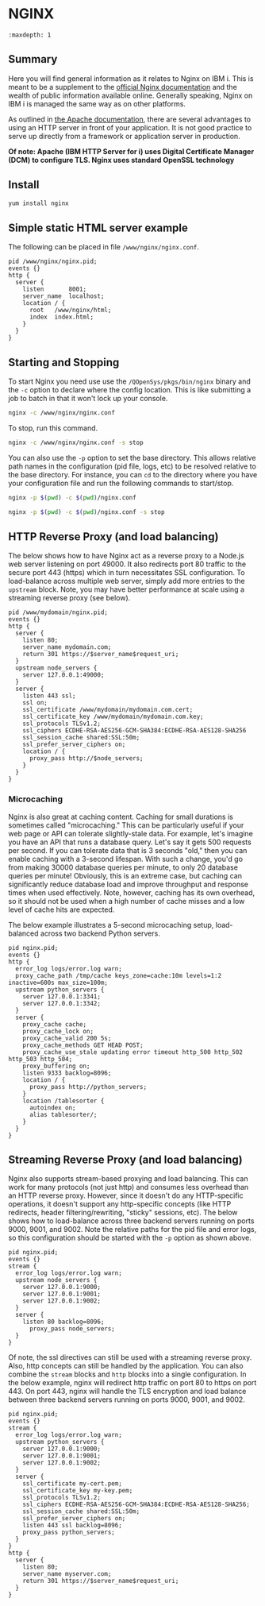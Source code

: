# NGINX

```{toctree}
:maxdepth: 1
```

## Summary

Here you will find general information as it relates to Nginx on IBM i.  This is
meant to be a supplement to the [official Nginx documentation](https://docs.nginx.com)
and the wealth of public information available online. Generally speaking, Nginx on IBM i
is managed the same way as on other platforms.

As outlined in [the Apache documentation](../apache/README.md), there are several advantages
to using an HTTP server in front of your application. It is not good practice to serve up
directly from a framework or application server in production.

**Of note: Apache (IBM HTTP Server for i) uses Digital Certificate Manager (DCM) to configure
TLS. Nginx uses standard OpenSSL technology**

## Install

```bash
yum install nginx
```

## Simple static HTML server example

The following can be placed in file `/www/nginx/nginx.conf`.

```nginx
pid /www/nginx/nginx.pid;
events {}
http {
  server {
    listen       8001;
    server_name  localhost;
    location / {
      root   /www/nginx/html;
      index  index.html;
    }
  }
}
```

## Starting and Stopping

To start Nginx you need use use the `/QOpenSys/pkgs/bin/nginx` binary and the
`-c` option to declare where the config location.  This is like submitting a job
to batch in that it won't lock up your console.

```bash
nginx -c /www/nginx/nginx.conf
```

To stop, run this command.

```bash
nginx -c /www/nginx/nginx.conf -s stop
```

You can also use the `-p` option to set the base directory. This allows relative
path names in the configuration (pid file, logs, etc) to be resolved relative to the
base directory. For instance, you can `cd` to the directory where you have your
configuration file and run the following commands to start/stop.
```bash
nginx -p $(pwd) -c $(pwd)/nginx.conf
```
```bash
nginx -p $(pwd) -c $(pwd)/nginx.conf -s stop
```


## HTTP Reverse Proxy (and load balancing)

The below shows how to have Nginx act as a reverse proxy to a Node.js web server
listening on port 49000.  It also redirects port 80 traffic to the secure port
443 (https) which in turn necessitates SSL configuration.
To load-balance across multiple web server, simply add more entries to the
`upstream` block. Note, you may have better performance at scale using a streaming
reverse proxy (see below).

```nginx
pid /www/mydomain/nginx.pid;
events {}
http {
  server {
    listen 80;
    server_name mydomain.com;
    return 301 https://$server_name$request_uri;
  }
  upstream node_servers {
    server 127.0.0.1:49000;  
  }
  server {
    listen 443 ssl;
    ssl on;
    ssl_certificate /www/mydomain/mydomain.com.cert;
    ssl_certificate_key /www/mydomain/mydomain.com.key;
    ssl_protocols TLSv1.2;
    ssl_ciphers ECDHE-RSA-AES256-GCM-SHA384:ECDHE-RSA-AES128-SHA256
    ssl_session_cache shared:SSL:50m;
    ssl_prefer_server_ciphers on;
    location / {
      proxy_pass http://$node_servers;
    }
  }
}
```

### Microcaching

Nginx is also great at caching content. Caching for small durations is sometimes called "microcaching."
This can be particularly useful if your web page or API can tolerate slightly-stale data. For example, 
let's imagine you have an API that runs a database query. Let's say it gets 500 requests per second. 
If you can tolerate data that is 3 seconds "old," then you can enable caching with a 3-second lifespan.
With such a change, you'd go from making 30000 database queries per minute, to only 20 database queries
per minute! Obviously, this is an extreme case, but caching can significantly reduce database load and
improve throughput and response times when used effectively. Note, however, caching has its own
overhead, so it should not be used when a high number of cache misses and a low level of cache hits are
expected. 

The below example illustrates a 5-second microcaching setup, load-balanced across two backend Python
servers.

```nginx
pid nginx.pid;
events {}
http {
  error_log logs/error.log warn;
  proxy_cache_path /tmp/cache keys_zone=cache:10m levels=1:2 inactive=600s max_size=100m;
  upstream python_servers {
    server 127.0.0.1:3341;
    server 127.0.0.1:3342;
  }
  server {
    proxy_cache cache;
    proxy_cache_lock on;
    proxy_cache_valid 200 5s;
    proxy_cache_methods GET HEAD POST;
    proxy_cache_use_stale updating error timeout http_500 http_502 http_503 http_504;
    proxy_buffering on;
    listen 9333 backlog=8096;
    location / {
      proxy_pass http://python_servers;
    }
    location /tablesorter {
      autoindex on;
      alias tablesorter/;
    }
  }
}
```

## Streaming Reverse Proxy (and load balancing)

Nginx also supports stream-based proxying and load balancing. This can work for many protocols
(not just http) and consumes less overhead than an HTTP reverse proxy. However, since it doesn't
do any HTTP-specific operations, it doesn't support any http-specific concepts (like HTTP redirects,
header filtering/rewriting, "sticky" sessions, etc). The below shows how to load-balance across
three backend servers running on ports 9000, 9001, and 9002. Note the relative paths for the
pid file and error logs, so this configuration should be started with the `-p` option as shown above.

```nginx
pid nginx.pid;
events {}
stream {
  error_log logs/error.log warn;
  upstream node_servers {
    server 127.0.0.1:9000;
    server 127.0.0.1:9001;
    server 127.0.0.1:9002;
  }
  server {
    listen 80 backlog=8096;
      proxy_pass node_servers;
  }
}
```

Of note, the ssl directives can still be used with a streaming reverse proxy. Also, http concepts
can still be handled by the application. You can also combine the `stream` blocks and `http` blocks
into a single configuration. In the below example, nginx will redirect http traffic on port 80 
to https on port 443. On port 443, nginx will handle the TLS encryption and load balance between
three backend servers running on ports 9000, 9001, and 9002.

```nginx
pid nginx.pid;
events {}
stream {
  error_log logs/error.log warn;
  upstream python_servers {
    server 127.0.0.1:9000;
    server 127.0.0.1:9001;
    server 127.0.0.1:9002;
  }
  server {
    ssl_certificate my-cert.pem;
    ssl_certificate_key my-key.pem;
    ssl_protocols TLSv1.2;
    ssl_ciphers ECDHE-RSA-AES256-GCM-SHA384:ECDHE-RSA-AES128-SHA256;
    ssl_session_cache shared:SSL:50m;
    ssl_prefer_server_ciphers on;
    listen 443 ssl backlog=8096;
    proxy_pass python_servers;
  }
}
http {
  server {
    listen 80;
    server_name myserver.com;
    return 301 https://$server_name$request_uri;
  }
}
```
